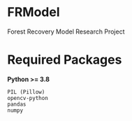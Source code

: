 # FRModel

Forest Recovery Model Research Project

# Required Packages

**Python >= 3.8**

```
PIL (Pillow)
opencv-python
pandas
numpy
```